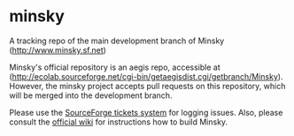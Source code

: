 # minsky
A tracking repo of the main development branch of Minsky
(http://www.minsky.sf.net) 

Minsky's official repository is an aegis repo, accessible at
(http://ecolab.sourceforge.net/cgi-bin/getaegisdist.cgi/getbranch/Minsky).
However, the minsky project accepts pull requests on this repository,
which will be merged into the development branch.

Please use the [SourceForge tickets
system](https://sourceforge.net/p/minsky/tickets/) for logging
issues. Also, please consult the [official
wiki](https://sourceforge.net/p/minsky/wiki/Home/) for instructions
how to build Minsky.
